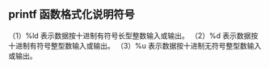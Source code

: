 ## printf 函数格式化说明符号

（1）%ld 表示数据按十进制有符号长型整数输入或输出。
（2）%d  表示数据按十进制有符号整型数输入或输出。
（3）%u  表示数据按十进制无符号整型数输入或输出。